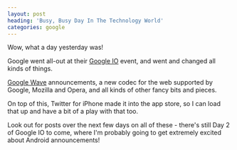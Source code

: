 ```yaml
---
layout: post
heading: 'Busy, Busy Day In The Technology World'
categories: google
---
```


Wow, what a day yesterday was!

Google went all-out at their [Google IO](http://web.archive.org/web/20101003174625/http://code.google.com/events/io/2010/) event, and went and changed all kinds of things.

[Google Wave](http://wave.google.com) announcements, a new codec for the web supported by Google, Mozilla and Opera, and all kinds of other fancy bits and pieces.

On top of this, Twitter for iPhone made it into the app store, so I can load that up and have a bit of a play with that too.

Look out for posts over the next few days on all of these - there's still Day 2 of Google IO to come, where I'm probably going to get extremely excited about Android announcements!